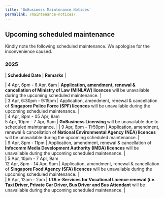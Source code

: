 ```yaml
---
title: 'GoBusiness Maintenance Notices'
permalink: /maintenance-notices/
---
```


## Upcoming scheduled maintenance

Kindly note the following scheduled maintenance. We apologise for the inconvenience caused. 


### 2025 

| **Scheduled Date** | **Remarks** |  


| 4 Apr, 6pm - 6 Apr, 6am | **Application, amendment, renewal & cancellation of Ministry of Law (MINLAW) licences** will be unavailable during the upcoming scheduled maintenance. |   
| 3 Apr, 6:30pm - 9:15pm | Application, amendment, renewal & cancellation of **Singapore Police Force (SPF) licences** will be unavailable during the upcoming scheduled maintenance. |       
| 4 Apr, 8pm - 05 Apr, 8am<br>5 Apr, 10pm - 7 Apr, 9am | **GoBusiness Licensing** will be unavailable due to scheduled maintenance. | 
| 9 Apr, 6pm - 11:59pm | Application, amendment, renewal & cancellation of **National Environmental Agency (NEA) licences** will be unavailable during the upcoming scheduled maintenance. |         
| 9 Apr, 8pm - 11pm | Application, amendment, renewal & cancellation of **Infocomm Media Development Authority (IMDA) licences** will be unavailable during the upcoming scheduled maintenance. |        
| 5 Apr, 10pm - 7 Apr, 9am<br>12 Apr, 8pm - 14 Apr, 9am | Application, amendment, renewal & cancellation of **Singapore Food Agency (SFA) licences** will be unavailable during the upcoming scheduled maintenance. |         
| 6 Apr, 12am - 2am | **LTA e-Services for Vocational Licence renewal (i.e. Taxi Driver, Private Car Driver, Bus Driver and Bus Attendant** will be unavailable during the upcoming scheduled maintenance. |      



<script src="/jquery/jquery.min.js"></script> <script src="/jquery/resize-tables.js"></script>
